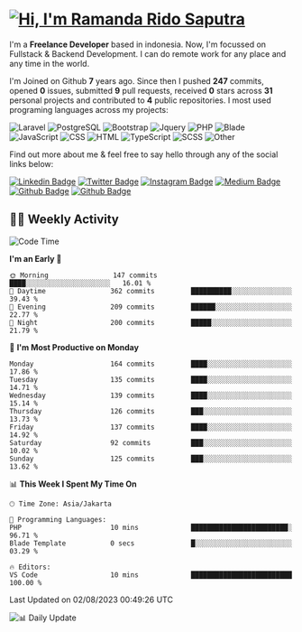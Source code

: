 # [![Hi, I'm Ramanda Rido Saputra](https://readme-typing-svg.herokuapp.com?size=24&vCenter=true&lines=%F0%9F%91%8B+Hi%2C+I'm+Ramanda+Rido+Saputra+;%F0%9F%92%BB+Fullstack+Web+Developer+)](https://git.io/typing-svg)

I'm a **Freelance Developer** based in indonesia. Now, I'm focussed on Fullstack & Backend Development. I can do remote work for any place and any time in the world.

I'm Joined on Github **7** years ago. Since then I pushed **247** commits, opened **0** issues, submitted **9** pull requests, received **0** stars across **31** personal projects and contributed to **4** public repositories.
I most used programing languages across my projects:

![Laravel](https://img.shields.io/badge/Laravel-FF2D20?flat&logo=laravel&logoColor=white)
![PostgreSQL](https://img.shields.io/badge/PostgreSQL-316192?flat&logo=postgresql&logoColor=white)
![Bootstrap](https://img.shields.io/badge/Bootstrap-563D7C?flat&logo=bootstrap&logoColor=white)
![Jquery](https://img.shields.io/badge/jQuery-0769AD?flat&logo=jquery&logoColor=white)
![PHP](https://img.shields.io/badge/-PHP-%234F5D95?style=flat&logo=PHP&logoColor=white)
![Blade](https://img.shields.io/badge/-Blade-%23f7523f?style=flat&logo=Blade&logoColor=white)
![JavaScript](https://img.shields.io/badge/-JavaScript-%23f1e05a?style=flat&logo=JavaScript&logoColor=white)
![CSS](https://img.shields.io/badge/-CSS-%23563d7c?style=flat&logo=CSS&logoColor=white)
![HTML](https://img.shields.io/badge/-HTML-%23e34c26?style=flat&logo=HTML&logoColor=white)
![TypeScript](https://img.shields.io/badge/-TypeScript-%233178c6?style=flat&logo=TypeScript&logoColor=white)
![SCSS](https://img.shields.io/badge/-SCSS-%23c6538c?style=flat&logo=SCSS&logoColor=white)
![Other](https://img.shields.io/badge/-Other-%23ededed?style=flat&logo=Other&logoColor=white)

Find out more about me & feel free to say hello through any of the social links below:

[![Linkedin Badge](https://img.shields.io/badge/-ramandaaridogh-blue?style=flat&logo=Linkedin&logoColor=white&link=https://www.linkedin.com/in/ramanda-rido-saputra/)](https://www.linkedin.com/in/ramanda-rido-saputra/)
[![Twitter Badge](https://img.shields.io/badge/-ramandaaridogh-%231DA1F2.svg?style=flat&logo=twitter&logoColor=white&link=https://www.twitter.com/ramandaaridogh)](https://www.twitter.com/ramandaaridogh/)
[![Instagram Badge](https://img.shields.io/badge/-ramandaaridogh-purple?style=flat&logo=instagram&logoColor=white&link=https://instagram.com/ramandaaridogh_/)](https://instagram.com/ramandaaridogh_)
[![Medium Badge](https://img.shields.io/badge/-@ramandaaridogh-%2312100E.svg?style=flat&logo=Medium&logoColor=white&link=https://medium.com/@ramandaaridogh/)](https://medium.com/@ramandaaridogh)
[![Github Badge](https://img.shields.io/badge/-@ramandaaridogh-100000.svg?style=flat&logo=github&logoColor=white&link=https://github.com/ramandaaridogh)](https://github.com/ramandaaridogh)
[![Github Badge](https://img.shields.io/badge/-@mxcode-100000.svg?style=flat&logo=github&logoColor=white&link=https://github.com/ramanda-mxcode)](https://github.com/ramanda-mxcode)

## 👨‍💻 Weekly Activity
<!--START_SECTION:waka-->
![Code Time](http://img.shields.io/badge/Code%20Time-28%20hrs%2026%20mins-blue)

**I'm an Early 🐤** 

```text
🌞 Morning                147 commits         ████░░░░░░░░░░░░░░░░░░░░░   16.01 % 
🌆 Daytime                362 commits         ██████████░░░░░░░░░░░░░░░   39.43 % 
🌃 Evening                209 commits         ██████░░░░░░░░░░░░░░░░░░░   22.77 % 
🌙 Night                  200 commits         █████░░░░░░░░░░░░░░░░░░░░   21.79 % 
```
📅 **I'm Most Productive on Monday** 

```text
Monday                   164 commits         ████░░░░░░░░░░░░░░░░░░░░░   17.86 % 
Tuesday                  135 commits         ████░░░░░░░░░░░░░░░░░░░░░   14.71 % 
Wednesday                139 commits         ████░░░░░░░░░░░░░░░░░░░░░   15.14 % 
Thursday                 126 commits         ███░░░░░░░░░░░░░░░░░░░░░░   13.73 % 
Friday                   137 commits         ████░░░░░░░░░░░░░░░░░░░░░   14.92 % 
Saturday                 92 commits          ███░░░░░░░░░░░░░░░░░░░░░░   10.02 % 
Sunday                   125 commits         ███░░░░░░░░░░░░░░░░░░░░░░   13.62 % 
```


📊 **This Week I Spent My Time On** 

```text
🕑︎ Time Zone: Asia/Jakarta

💬 Programming Languages: 
PHP                      10 mins             ████████████████████████░   96.71 % 
Blade Template           0 secs              █░░░░░░░░░░░░░░░░░░░░░░░░   03.29 % 

🔥 Editors: 
VS Code                  10 mins             █████████████████████████   100.00 % 
```


 Last Updated on 02/08/2023 00:49:26 UTC
<!--END_SECTION:waka-->

![📊 Daily Update](https://github.com/ramandaaridogh/ramandaaridogh/actions/workflows/update-activity.yml/badge.svg)
